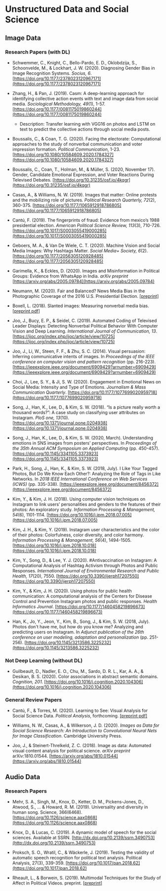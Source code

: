 # Unstructured Data and Social Science

## Image Data

### Research Papers (with DL)

- Schwemmer, C., Knight, C., Bello-Pardo, E. D., Oklobdzija, S., Schoonvelde, M., & Lockhart, J. W. (2020). Diagnosing Gender Bias in Image Recognition Systems. *Socius, 6*. [https://doi.org/10.1177/2378023120967171](https://doi.org/10.1177/2378023120967171)

- Zhang, H., & Pan, J. (2019). Casm: A deep-learning approach for identifying collective action events with text and image data from social media. *Sociological Methodology, 49*(1), 1-57. [https://doi.org/10.1177/0081175019860244](https://doi.org/10.1177/0081175019860244)

  - Description: Transfer learning with VGG16 on photos and LSTM on text to predict the collective actions through social media posts.

- Boussalis, C., & Coan, T. G. (2020). Facing the electorate: Computational approaches to the study of nonverbal communication and voter impression formation. *Political Communication*, 1-23. [https://doi.org/10.1080/10584609.2020.1784327](https://doi.org/10.1080/10584609.2020.1784327)

- Boussalis, C., Coan, T., Holman, M., & Müller, S. (2020, November 17). Gender, Candidate Emotional Expression, and Voter Reactions During Televised Debates. [https://doi.org/10.31235/osf.io/4kqgr](https://doi.org/10.31235/osf.io/4kqgr)

- Casas, A., & Williams, N. W. (2019). Images that matter: Online protests and the mobilizing role of pictures. *Political Research Quarterly, 72*(2), 360-375. [https://doi.org/10.1177/1065912918786805](https://doi.org/10.1177/1065912918786805)

- Cantú, F. (2019). The fingerprints of fraud: Evidence from mexico’s 1988 presidential election. *American Political Science Review, 113*(3), 710-726. [https://doi.org/10.1017/S0003055419000285](https://doi.org/10.1017/S0003055419000285)

- Geboers, M. A., & Van De Wiele, C. T. (2020). Machine Vision and Social Media Images: Why Hashtags Matter. *Social Media+ Society, 6*(2). [https://doi.org/10.1177/2056305120928485](https://doi.org/10.1177/2056305120928485)

- Garimella, K., & Eckles, D. (2020). Images and Misinformation in Political Groups: Evidence from WhatsApp in India. *arXiv preprint* [https://arxiv.org/abs/2005.09784](https://arxiv.org/abs/2005.09784)

- Neumann, M. (2020). Fair and Balanced? News Media Bias in the Photographic Coverage of the 2016 U.S. Presidential Election. [[preprint]](https://markusneumann.github.io/research/mediabias)

- Boxell, L. (2018). Slanted images: Measuring nonverbal media bias. [[preprint pdf]](https://mpra.ub.uni-muenchen.de/89047/1/MPRA_paper_89047.pdf)

- Joo, J., Bucy, E. P., & Seidel, C. (2019). Automated Coding of Televised Leader Displays: Detecting Nonverbal Political Behavior With Computer Vision and Deep Learning. *International Journal of Communication, 13*. [https://ijoc.org/index.php/ijoc/article/view/10725](https://ijoc.org/index.php/ijoc/article/view/10725)

- Joo, J., Li, W., Steen, F. F., & Zhu, S. C. (2014). Visual persuasion: Inferring communicative intents of images. In *Proceedings of the IEEE conference on computer vision and pattern recognition* (pp. 216-223). [https://ieeexplore.ieee.org/document/6909429?arnumber=6909429](https://ieeexplore.ieee.org/document/6909429?arnumber=6909429)

- Choi, J., Lee, S. Y., & Ji, S. W. (2020). Engagement in Emotional News on Social Media: Intensity and Type of Emotions. *Journalism & Mass Communication Quarterly*. [https://doi.org/10.1177/1077699020959718](https://doi.org/10.1177/1077699020959718)

- Song, J., Han, K., Lee, D., & Kim, S. W. (2018). “Is a picture really worth a thousand words?”: A case study on classifying user attributes on Instagram. *PloS one, 13*(10). [https://doi.org/10.1371/journal.pone.0204938](https://doi.org/10.1371/journal.pone.0204938)

- Song, J., Han, K., Lee, D., & Kim, S. W. (2020, March). Understanding emotions in SNS images from posters' perspectives. In *Proceedings of the 35th Annual ACM Symposium on Applied Computing* (pp. 450-457). [https://doi.org/10.1145/3341105.3373923](https://doi.org/10.1145/3341105.3373923)

- Park, H., Song, J., Han, K., & Kim, S. W. (2018, July). I Like Your Tagged Photos, But Do We Know Each Other?: Analyzing the Role of Tags in Like Networks. In *2018 IEEE International Conference on Web Services (ICWS)* (pp. 335-338). [https://ieeexplore.ieee.org/document/8456372](https://ieeexplore.ieee.org/document/8456372)

- Kim, Y., & Kim, J. H. (2018). Using computer vision techniques on Instagram to link users’ personalities and genders to the features of their photos: An exploratory study. *Information Processing & Management, 54*(6), 1101-1114. [https://doi.org/10.1016/j.ipm.2018.07.005](https://doi.org/10.1016/j.ipm.2018.07.005)

- Kim, J. H., & Kim, Y. (2019). Instagram user characteristics and the color of their photos: Colorfulness, color diversity, and color harmony. *Information Processing & Management, 56*(4), 1494-1505. [https://doi.org/10.1016/j.ipm.2018.10.018](https://doi.org/10.1016/j.ipm.2018.10.018)

- Kim, Y., Song, D., & Lee, Y. J. (2020). #Antivaccination on Instagram: A Computational Analysis of Hashtag Activism through Photos and Public Responses. *International Journal of Environmental Research and Public Health, 17*(20), 7550. [https://doi.org/10.3390/ijerph17207550](https://doi.org/10.3390/ijerph17207550)

- Kim, Y., & Kim, J. H. (2020). Using photos for public health communication: A computational analysis of the Centers for Disease Control and Prevention Instagram photos and public responses. *Health Informatics Journal*. [https://doi.org/10.1177/1460458219896673](https://doi.org/10.1177/1460458219896673)

- Han, K., Jo, Y., Jeon, Y., Kim, B., Song, J., & Kim, S. W. (2018, July). Photos don't have me, but how do you know me? Analyzing and predicting users on Instagram. In *Adjunct publication of the 26th conference on user modeling, adaptation and personalization* (pp. 251-256). [https://doi.org/10.1145/3213586.3225232](https://doi.org/10.1145/3213586.3225232)

### Not Deep Learning (without DL)

- Guilbeault, D., Nadler, E. O., Chu, M., Sardo, D. R. L., Kar, A. A., & Desikan, B. S. (2020). Color associations in abstract semantic domains. *Cognition, 201*. [https://doi.org/10.1016/j.cognition.2020.104306](https://doi.org/10.1016/j.cognition.2020.104306)

### General Review Papers

- Cantú, F., & Torres, M. (2020). Learning to See: Visual Analysis for Social Science Data. *Political Analysis*, forthcoming. [[preprint pdf]](https://franciscocantu.github.io/Papers/LearningToSee_Main.pdf)

- Williams, N. W., Casas, A., & Wilkerson, J. D. (2020). *Images as Data for Social Science Research: An Introduction to Convolutional Neural Nets for Image Classification*. Cambridge University Press.

- Joo, J., & Steinert-Threlkeld, Z. C. (2018). Image as data: Automated visual content analysis for political science. *arXiv preprint* arXiv:1810.01544. [https://arxiv.org/abs/1810.01544](https://arxiv.org/abs/1810.01544)

## Audio Data

### Research Papers

- Mehr, S. A., Singh, M., Knox, D., Ketter, D. M., Pickens-Jones, D., Atwood, S., ... & Howard, R. M. (2019). Universality and diversity in human song. Science, 366(6468). [https://doi.org/10.1126/science.aax0868](https://doi.org/10.1126/science.aax0868)

- Knox, D., & Lucas, C. (2019). A dynamic model of speech for the social sciences. Available at SSRN. [http://dx.doi.org/10.2139/ssrn.3490753](http://dx.doi.org/10.2139/ssrn.3490753)

- Proksch, S. O., Wratil, C., & Wäckerle, J. (2019). Testing the validity of automatic speech recognition for political text analysis. Political Analysis, 27(3), 339-359. [https://doi.org/10.1017/pan.2018.62](https://doi.org/10.1017/pan.2018.62)

- Rheault, L., & Borwein, S. (2019). Multimodal Techniques for the Study of Affect in Political Videos. preprint. [[preprint]](https://polmeth.mit.edu/sites/default/files/documents/RheaultBorwein_PolMeth2019.pdf)
